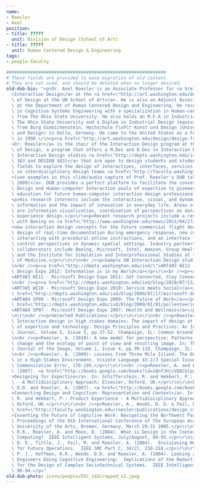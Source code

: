 ```yaml
---
name:
- Roesler
- Axel
position:
- title: ?????
  unit: Division of Design (School of Art)
- title: ?????
  unit: Human Centered Design & Engineering
tags:
- people-faculty

############################################################
# These fields are provided to ease migration of old content.
# They are not used, and should be deleted when no longer desired.
old-dub-bio: "<p>Dr. Axel Roesler is an Associate Professor for <a href=\"http://art.washington.edu/design/undergraduate/interaction-design/about-interaction-design/\"\
  >Interaction Design</a> at the <a href=\"http://art.washington.edu/design/\">Division\
  \ of Design at the UW School of Art</a>. He is also an Adjunct Associate Professor\
  \ at the Department of Human Centered Design and Engineering. He received his Ph.D.\
  \ in Cognitive Systems Engineering with a specialization in Human-centered Design\
  \ from The Ohio State University. He also holds an M.F.A in Industrial Design from\
  \ The Ohio State University and a Diplom in Industrial Design (equivalent to M.A.)\
  \ from Burg Giebichenstein, Hochschule f\xFCr Kunst und Design (University of Art\
  \ and Design) in Halle, Germany. He came to the United States as a Fulbright Scholar\
  \ in 1998.\r\n<p><a href=\"http://art.washington.edu/design/design-faculty/axel-roesler/\"\
  >Dr. Roesler</a> is the chair of the Interaction Design program at the Division\
  \ of Design, a program that offers a M.Des and B.Des in Interaction Design. He offers\
  \ Interaction Design studios <a href=\"http://depts.washington.edu/ixd/\">(DESIGN\
  \ 383 and DESIGN 483)</a> that are open to design students and students from HCI-related\
  \ fields to explore the design of interactions, interfaces, services and new products\
  \ in interdisciplinary design teams <a href=\"http://faculty.washington.edu/roesler/video/roesler_IxD_dub_talk_08_2009.mov\"\
  >(see examples in this slide/audio capture of Prof. Roesler's DUB talk from August\
  \ 2009)</a>. DUB provides a perfect platform to facilitate the convergence between\
  \ Design and Human-computer Interaction pools of expertise to pioneer cross-disciplinary\
  \ education for future human-computer interaction design professionals.</p>\r\n\
  <p>His research interests include the interactive, visual, and dynamic display of\
  \ information and the impact of innovation in everyday life. Areas of application\
  \ are information visualization, coordination of perspectives on data, and user\
  \ experience design.</p>\r\n<p>Recent research projects include a research contract\
  \ with Boeing on <a href=\"http://www.washington.edu/news/2011/04/27/rethinking-work-environments-through-interaction-design/\"\
  >new interaction design concepts for the future commercial flight deck</a>, interaction\
  \ design of real-time documentation during emergency response, new concepts for\
  \ interacting with procedural online instructions, and an interface framework to\
  \ control perspectives in dynamic spatial settings. Industry partners and research\
  \ collaborators include Boeing, Microsoft, Intel, Amazon, Group Health Cooperative,\
  \ and the Institute for Simulation and Interprofessional Studies at the UW School\
  \ of Medicine.</p>\r\n\r\n<br /><p>Sample UW Interaction Design studio projects:</p>\r\
  \n<br /><p><a href=\"http://depts.washington.edu/ixd/\">ART483 WI12 - Microsoft\
  \ Design Expo 2012: Information is in my World</a></p>\r\n<br /><p><a href=\"http://depts.washington.edu/ixd/blog/2011/07/24/origin/\"\
  >ART483 WI11 - Microsoft Design Expo 2011: Get Connected, Stay Connected</a></p>\r\
  \n<br /><p><a href=\"http://depts.washington.edu/ixd/blog/2010/07/13/microsoft-design-expo-2010-service-meets-social/\"\
  >ART385 WI10 - Microsoft Design Expo 2010: Service meets Social</a></p>\r\n<br /><p><a\
  \ href=\"http://depts.washington.edu/ixd/blog/2009/07/17/microsoft-design-expo-2009-presentation/\"\
  >ART484 SP09 - Microsoft Design Expo 2009: The Future of Work</a></p>\r\n<br /><p><a\
  \ href=\"http://depts.washington.edu/ixd/blog/2009/01/01/pollenteering-facilitating-volunteering-activities/\"\
  >ART484 SP07 - Microsoft Design Expo 2007: Health and Wellness</a></p>\r\n\r\n\r\
  \n\r\n<br /><p>Selected Publications:</p>\r\n\r\n\r\n<br /><p>Roesler, A. (2011).\
  \ Interaction design in high stakes domains: The impact of design at the intersection\
  \ of expertise and technology. Design Principles and Practices: An International\
  \ Journal, Volume 5, Issue 5, pp.37-52. Champaign, IL: Common Ground. </p>\r\n\r\
  \n<br /><p>Roesler, A. (2010): A new model for perspective: Patterns of perspective\
  \ change and the ecology of point of view and resulting image. In: The International\
  \ Journal of the Image, Volume 1, Issue 4, pp.99-118. Champaign, IL: Common Ground.</p>\r\
  \n<br /><p>Roesler, A. (2009): Lessons from Three Mile Island: The Design of Interactions\
  \ in a High-Stakes Environment. Visible Language 43.2/3 Special Issue on Design\
  \ Communication Error, 170-195.</p>\r\n\r\n<br /><p>Roesler, A. and Woods, D.D.\
  \ (2007). <a href=\"http://books.google.com/books?id=iQnfJHjcVQ8C&lpg=RA1-PA215&dq=%22product%20experience%22&pg=RA1-PA215#v=onepage&q=&f=false\"\
  >Designing for Expertise</a>. In: Schifferstein, R. and Hekkert, P.: Product Experience\
  \ - A Multidisciplinary Approach; Elsevier, Oxford, UK.</p>\r\n\r\n<br /><p>Woods,\
  \ D.D. and Roesler, A. (2007). <a href=\"http://books.google.com/books?id=iQnfJHjcVQ8C&lpg=RA1-PA199&dq=%22product%20experience%22&pg=RA1-PA199#v=onepage&q=&f=false\"\
  >Connecting Design and Cognition: Representation and Context</a>. In: Schifferstein,\
  \ R. and Hekkert, P.: Product Experience - A Multidisciplinary Approach; Elsevier,\
  \ Oxford, UK.</p>\r\n\r\n<br /><p>Roesler, A., Woods, D. D. & Feil, M. (2005). <a\
  \ href=\"http://faculty.washington.edu/roesler/publications/design_cycle2005.pdf\"\
  >Inventing the Future of Cognitive Work: Navigating the Northwest Passage</a>. \
  \ Proceedings of the 6th International Conference of the European Academy of Design,\
  \ University of the Arts, Bremen, Germany, March 29-31 2005.</p>\r\n\r\n<br /><p>Hoffman,\
  \ R.R., Roesler, A. and Moon, B. (2004). What is Design in the Context of Human-Centered\
  \ Computing?  IEEE Intelligent Systems, July/August, 89-95.</p>\r\n\r\n<br /><p>Woods,\
  \ D. D., Tittle, J., Feil, M. and Roesler, A. (2004).  Envisioning Human-Robot Coordination\
  \ for Future Operations.  IEEE SMC Part C, 34(2), 210-218.</p>\r\n\r\n<br /><p>Feltovich,\
  \ P. J., Hoffman, R.R., Woods. D.D. and Roesler, A. (2004). Looking at Cognitive\
  \ Engineers Doing Cognitive Engineering:  Implications of the Reductive Tendency\
  \ for the Design of Complex Sociotechnical Systems.  IEEE Intelligent Systems, May/June,\
  \ 90-94.</p>"
old-dub-photo: icons/people/DSC_142cropped_v2.jpeg
---
```

